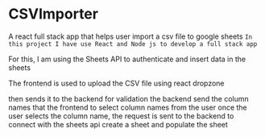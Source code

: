 # CSVImporter
A react full stack app that helps user import a csv file to google sheets
`In this project I have use React and Node js to develop a full stack app`

For this, I am using the Sheets API to authenticate and insert data in the sheets

The frontend is used to upload the CSV file using react dropzone 

then sends it to the backend for validation 
the backend send the column names that the frontend to select column names from the user
once the user selects the column name, the request is sent to the backend to connect with the sheets api create a sheet and populate the sheet
